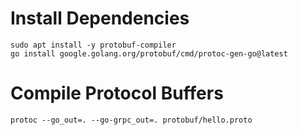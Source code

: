# Install Dependencies

    sudo apt install -y protobuf-compiler
    go install google.golang.org/protobuf/cmd/protoc-gen-go@latest

# Compile Protocol Buffers

    protoc --go_out=. --go-grpc_out=. protobuf/hello.proto